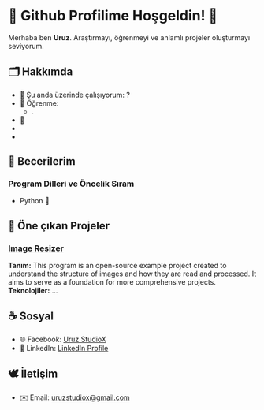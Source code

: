 <header>

</header>

# 🐺 Github Profilime Hoşgeldin! 🍁
Merhaba ben **Uruz**. Araştırmayı, öğrenmeyi ve anlamlı projeler oluşturmayı seviyorum.

## 🗂️ Hakkımda
- 📑 Şu anda üzerinde çalışıyorum: ?
- 🌱 Öğrenme:
  - . 
- 🦭
-
-

## 🍂 Becerilerim

### Program Dilleri ve Öncelik Sıram
- Python 🥇

### 
###



## 📂 Öne çıkan Projeler

### [Image Resizer](https://github.com/uruzstudiox/ImageResizer)
**Tanım:**
This program is an open-source example project created to
understand the structure of images and how they are read and processed.
It aims to serve as a foundation for more comprehensive projects.
\
**Teknolojiler:**
...

## ☕ Sosyal
- 🌐 Facebook: [Uruz StudioX]()
- 🤝 LinkedIn: [LinkedIn Profile]()

## 🕊️ İletişim
  - ✉️ Email: [uruzstudiox@gmail.com](mailto:uruzstudiox@gmail.com)

  
<footer>
  
</footer>



